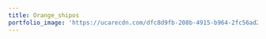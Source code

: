 ```yaml
---
title: Orange_shipos
portfolio_image: 'https://ucarecdn.com/dfc8d9fb-208b-4915-b964-2fc56ad236e1/'
---
```


